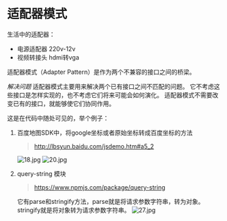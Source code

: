 # 适配器模式

生活中的适配器：
- 电源适配器 220v-12v
- 视频转接头 hdmi转vga

适配器模式（Adapter Pattern）是作为两个不兼容的接口之间的桥梁。

*解决问题* 适配器模式主要用来解决两个已有接口之间不匹配的问题。
它不考虑这些接口是怎样实现的，也不考虑它们将来可能会如何演化。
适配器模式不需要改变已有的接口，就能够使它们协同作用。

这是在代码中随处可见的，举个例子：

1. 百度地图SDK中，将google坐标或者原始坐标转成百度坐标的方法
   > http://lbsyun.baidu.com/jsdemo.htm#a5_2

   ![18.jpg](https://i.loli.net/2020/08/13/UDBQaNLnytsm9wT.jpg)
   ![20.jpg](https://i.loli.net/2020/08/13/OhM9FXgroPqiDmp.jpg)
  
2. query-string 模块
   > https://www.npmjs.com/package/query-string

   它有parse和stringify方法，parse就是将请求参数字符串，转为对象。stringify就是将对象转为请求参数字符串。
   ![27.jpg](https://i.loli.net/2020/08/13/zIok8E64spQ3Pry.jpg)